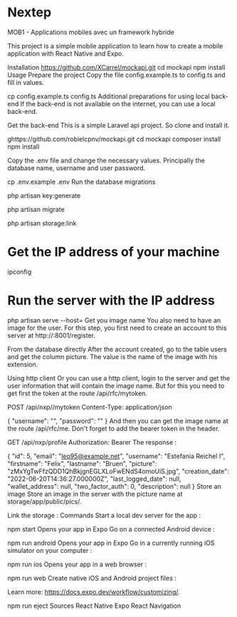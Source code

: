 # Nextep
MOB1 - Applications mobiles avec un framework hybride

This project is a simple mobile application to learn how to create a mobile application with React Native and Expo.

Installation
https://github.com/XCarrel/mockapi.git
cd mockapi
npm install
Usage
Prepare the project
Copy the file config.example.ts to config.ts and fill in values.

cp config.example.ts config.ts
Additional preparations for using local back-end
If the back-end is not available on the internet, you can use a local back-end.

Get the back-end
This is a simple Laravel api project. So clone and install it.

ghttps://github.com/robielcpnv/mockapi.git
cd mockapi
composer install
npm install

Copy the .env file and change the necessary values. Principally the database name, username and user password.

cp .env.example .env
Run the database migrations

php artisan key:generate

php artisan migrate

php artisan storage:link

# Get the IP address of your machine
ipconfig

# Run the server with the IP address
php artisan serve --host=<IP address>
Get you image name
You also need to have an image for the user. For this step, you first need to create an account to this server at http://<IP address>:8001/register.


From the database directly
After the account created, go to the table users and get the column picture. The value is the name of the image with his extension.

Using http client
Or you can use a http client, login to the server and get the user information that will contain the image name. But for this you need to get first the token at the route /api/rfc/mytoken.

POST /api/nxp//mytoken
Content-Type: application/json

{
    "username": "<email>",
    "password": "<password>"
}
And then you can get the image name at the route /api/rfc/me. Don't forget to add the bearer token in the header.

GET /api/nxp/profile
Authorization: Bearer <token>
The response :

{
  "id": 5,
	"email": "leo95@example.net",
	"username": "Estefania Reichel I",
	"firstname": "Felix",
	"lastname": "Bruen",
	"picture": "zMxYgTwFfzQDD1QhBkjgnEGLXLoFwENdS4omoUiS.jpg",
	"creation_date": "2022-06-20T14:36:27.000000Z",
	"last_logged_date": null,
	"wallet_address": null,
	"two_factor_auth": 0,
	"description": null
}
Store an  image 
Store an image in the server with the picture name at storage/app/public/pics/<picture name>.

Link the storage :
Commands
Start a local dev server for the app :

npm start
Opens your app in Expo Go on a connected Android device :

npm run android
Opens your app in Expo Go in a currently running iOS simulator on your computer :

npm run ios
Opens your app in a web browser :

npm run web
Create native iOS and Android project files :

Learn more: https://docs.expo.dev/workflow/customizing/.

npm run eject
Sources
React Native
Expo
React Navigation
